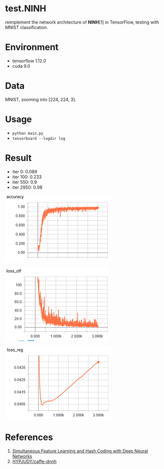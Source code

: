 # test.NINH

reimplement the network architecture of **NINH**[1] in TensorFlow,
testing with MNIST classification.

# Environment

- tensorflow 1.12.0
- cuda 9.0

# Data

MNIST, zooming into [224, 224, 3].

# Usage

- `python main.py`
- `tensorboard --logdir log`

# Result

- iter 0: 0.089
- iter 100: 0.233
- iter 550: 0.9
- iter 2950: 0.98

![accuracy](accuracy.png)

![loss_clf](loss_clf.png)

![loss_reg](loss_reg.png)

# References

1. [Simultaneous Feature Learning and Hash Coding with Deep Neural Networks](https://www.cv-foundation.org/openaccess/content_cvpr_2015/html/Lai_Simultaneous_Feature_Learning_2015_CVPR_paper.html)
2. [HYPJUDY/caffe-dnnh](https://github.com/HYPJUDY/caffe-dnnh)
